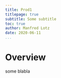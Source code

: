 ```yaml
---
title: Prod1
titlepage: true
subtitle: Some subtitle
toc: true
author: Manfred Lotz
date: 2020-06-11
...
```



# Overview

some blabla 

